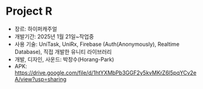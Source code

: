 # Project R

* 장르: 하이퍼캐주얼
* 개발기간: 2025년 1월 21일~작업중
* 사용 기술: UniTask, UniRx, Firebase (Auth(Anonymously), Realtime Database), 직접 개발한 유니티 라이브러리
* 개발, 디자인, 사운드: 박창수(Horang-Park)
* APK: https://drive.google.com/file/d/1htYXMbPb3GGF2y5kvMKrZ6l5pqYCv2eA/view?usp=sharing
